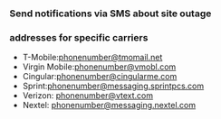 ### Send notifications via SMS about site outage

### addresses for specific carriers
- T-Mobile:phonenumber@tmomail.net
- Virgin Mobile:phonenumber@vmobl.com
- Cingular:phonenumber@cingularme.com
- Sprint:phonenumber@messaging.sprintpcs.com
- Verizon: phonenumber@vtext.com
- Nextel: phonenumber@messaging.nextel.com


